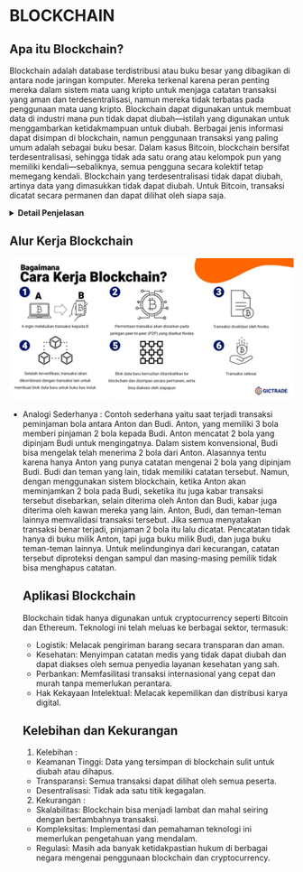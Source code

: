 # BLOCKCHAIN

## Apa itu Blockchain?

Blockchain adalah database terdistribusi atau buku besar yang dibagikan di antara node jaringan komputer. Mereka terkenal karena peran penting mereka dalam sistem mata uang kripto untuk menjaga catatan transaksi yang aman dan terdesentralisasi, namun mereka tidak terbatas pada penggunaan mata uang kripto. Blockchain dapat digunakan untuk membuat data di industri mana pun tidak dapat diubah—istilah yang digunakan untuk menggambarkan ketidakmampuan untuk diubah. Berbagai jenis informasi dapat disimpan di blockchain, namun penggunaan transaksi yang paling umum adalah sebagai buku besar. Dalam kasus Bitcoin, blockchain bersifat terdesentralisasi, sehingga tidak ada satu orang atau kelompok pun yang memiliki kendali—sebaliknya, semua pengguna secara kolektif tetap memegang kendali. Blockchain yang terdesentralisasi tidak dapat diubah, artinya data yang dimasukkan tidak dapat diubah. Untuk Bitcoin, transaksi dicatat secara permanen dan dapat dilihat oleh siapa saja.

<details>

**<summary> Detail Penjelasan </summary>**

### Desentralisasi :

- Tidak Ada Otoritas Pusat : Dalam sistem tradisional seperti bank, ada otoritas pusat yang mengelola dan memverifikasi semua transaksi. Dalam blockchain, semua peserta (node) dalam jaringan memiliki salinan yang sama dari seluruh blockchain. Tidak ada satu entitas yang memiliki kendali penuh.
- Salinan Data yang Sama : Setiap node dalam jaringan blockchain menyimpan salinan lengkap dari seluruh rantai blok. Ini berarti bahwa setiap node memiliki semua informasi yang sama, yang membuat sistem lebih tahan terhadap kegagalan dan serangan

### Struktur Blok dan Rantai :

1. Blok (Block): Data transaksi dikumpulkan ke dalam blok. Setiap blok terdiri dari beberapa elemen penting :

- Data Transaksi: Informasi mengenai transaksi yang terjadi, misalnya siapa yang mengirim apa kepada siapa.
- Hash Blok: Sebuah fingerprint digital unik dari blok tersebut yang dihasilkan menggunakan algoritma kriptografi.
- Hash Blok Sebelumnya: Fingerprint digital dari blok sebelumnya dalam rantai, yang menghubungkan blok satu dengan yang lainnya.

2. Rantai (Chain): Blok-blok ini dihubungkan secara berurutan dari awal hingga blok terbaru, membentuk sebuah rantai. Karena setiap blok berisi hash dari blok sebelumnya, ini menciptakan sebuah urutan kronologis yang sulit diubah.

### Keamanan/Security

1. Kriptografi: Blockchain menggunakan kriptografi untuk mengamankan, integritas, dan autentikasi data. Ada beberapa komponen kriptografi penting dalam blockchain, salah satunya adalah hashing.

- Hashing adalah proses di mana input data dari berbagai ukuran panjang data diubah menjadi output tetap dengan panjang tertentu. Algoritma hashing mengambil input data (disebut juga sebagai pesan) dan menghasilkan output yang disebut hash atau digest. Hash ini adalah representasi unik dari input data tersebut.

* Sifat-sifat Hashing :

```
- Deterministik: Input yang sama akan selalu menghasilkan hash yang sama.
- Cepat: Proses menghasilkan hash dari input sangat cepat.
- Output Tetap: Panjang hash selalu sama, tidak peduli seberapa besar atau kecil inputnya.
  Misalnya, SHA-256 menghasilkan hash sepanjang 256 bit.
- Pra-gambar Resisten: Sulit untuk menemukan input yang sesuai dengan hash tertentu.
- Tahan Tabrakan: Sulit untuk menemukan dua input berbeda yang menghasilkan hash yang sama.
- Avalanche Effect: Perubahan kecil pada input menghasilkan perubahan besar pada hash.
```

- Penggunaan Hashing dalam Blockchain

1.  Menghubungkan Blok :

```
- Setiap blok dalam blockchain berisi hash dari blok sebelumnya.
  Ini menciptakan koneksi berantai antara blok-blok tersebut, membentuk rantai (chain).
- Jika data dalam satu blok diubah, hash dari blok itu juga berubah. Karena setiap blok berisi hash dari blok sebelumnya,
  perubahan pada satu blok akan memutus rantai hash, membuat perubahan tersebut mudah terdeteksi.
```

2.  Mengamankan Data Transaksi :

```
- Setiap transaksi dalam blok juga dapat di-hash untuk menghasilkan hash transaksi.
- Semua hash transaksi dalam satu blok kemudian digabungkan menggunakan struktur yang disebut Merkle Tree.
  Hash root dari Merkle Tree ini dimasukkan dalam header blok.
```

3.  Proses Mining/Penambangan :

```
- Dalam mekanisme Proof of Work (PoW), miners bersaing untuk menemukan nonce (angka yang digunakan sekali) yang,
  bila digabungkan dengan data blok lainnya, menghasilkan hash yang memenuhi kondisi tertentu (misalnya, dimulai dengan sejumlah nol tertentu).
- Proses ini memerlukan banyak upaya dan daya komputasi, dan sulit untuk dihasilkan ulang tanpa melakukan pekerjaan yang sama.
```

- Contoh Hashing dalam Blockchain untuk menghubungkan blok :

1. Blok Pertama (Blok Genesis)

```
- Data: "Transaksi A"
- Hash dari Blok: SHA-256("Transaksi A") = 1111
```

2. Blok Kedua :

```
- Data: "Transaksi B"
- Hash dari Blok Sebelumnya: 1111
- Kombinasi Data: "Transaksi B" + 1111
- Hash dari Blok: SHA-256("Transaksi B" + 1111) = 2222
```

3. Blok Ketiga:

```
- Data: "Transaksi C"
- Hash dari Blok Sebelumnya: 2222
- Kombinasi Data: "Transaksi C" + 2222
- Hash dari Blok: SHA-256("Transaksi C" + 2222) = 3333
```

Jika seseorang mencoba mengubah data dalam blok kedua dari "Transaksi B" menjadi "Transaksi X", hash dari blok kedua akan berubah. Ini menyebabkan hash dari blok ketiga menjadi tidak valid, dan semua blok berikutnya juga akan menjadi tidak valid. Untuk memperbaiki rantai, peretas harus menghitung ulang semua hash dari blok yang terpengaruh, yang memerlukan waktu dan sumber daya yang sangat besar.

4.  Keamanan Tambahan dari Kriptografi

    - Tanda Tangan Digital: Setiap transaksi di blockchain ditandatangani secara digital oleh pengirim menggunakan kunci privat mereka. Node lain dapat memverifikasi tanda tangan ini dengan kunci publik pengirim.
    - Enkripsi: Meskipun data transaksi biasanya transparan, beberapa blockchain menggunakan enkripsi untuk menyembunyikan informasi sensitif.

Dengan cara ini, kriptografi dan hashing memastikan bahwa blockchain tetap aman, transparan, dan tidak dapat diubah.

5.  Immutability: Sekali data ditambahkan ke blockchain, sangat sulit untuk mengubahnya. Untuk mengubah data dalam satu blok, hash dari blok itu dan semua blok berikutnya harus diubah, yang memerlukan persetujuan mayoritas dari node dalam jaringan.

### Konsensus

Konsensus dalam konteks blockchain adalah mekanisme yang digunakan untuk mencapai kesepakatan di antara node-node dalam jaringan terdistribusi tentang keadaan data (seperti transaksi) yang valid dan harus ditambahkan ke blockchain. Karena tidak ada otoritas pusat yang mengendalikan jaringan, mekanisme konsensus memastikan bahwa semua peserta setuju pada satu versi kebenaran, yaitu blockchain yang sah dan konsisten.

1.  Mekanisme Konsensus Umum

- Proof of Work (PoW) :

```
-Cara Kerja : Miners bersaing untuk memecahkan teka-teki kriptografi yang kompleks dengan mencoba banyak kombinasi sampai menemukan solusi yang valid.
              Proses ini membutuhkan banyak daya komputasi.
-Keuntungan : Sangat aman karena membutuhkan banyak usaha dan sumber daya untuk menghasilkan blok baru.
-Kerugian   : Konsumsi energi yang tinggi dan skalabilitas rendah.
-Contoh     : Digunakan oleh Bitcoin.
```

2.  Proof of Stake (PoS) :

```
- Cara Kerja : Validator dipilih untuk membuat blok baru berdasarkan jumlah cryptocurrency yang mereka "taruh" (stake) sebagai jaminan.
               Semakin besar stake, semakin besar kemungkinan dipilih.
- Keuntungan : Konsumsi energi lebih rendah dan lebih efisien dibandingkan PoW.
- Kerugian   : Potensi sentralisasi karena validator dengan stake besar memiliki lebih banyak kekuasaan.
- Contoh     : Digunakan oleh Ethereum 2.0.
```

3.  Delegated Proof of Stake (DPoS) :

```
- Cara Kerja : Pemegang token memilih sejumlah kecil delegasi yang akan memvalidasi transaksi dan membuat blok baru atas nama mereka.
- Keuntungan : Cepat dan efisien dalam memproses transaksi.
- Kerugian   : Potensi sentralisasi karena kekuasaan terpusat pada sedikit delegasi.
 Contoh      : Digunakan oleh EOS.
```

2.  Fungsi dan Tujuan Konsensus
    - Keamanan : Melindungi jaringan dari serangan dan memastikan bahwa hanya transaksi yang valid yang ditambahkan ke blockchain.
    - Transparansi : Semua node memiliki akses ke salinan yang sama dari blockchain, sehingga tidak ada satu pihak yang dapat memanipulasi data.
    - Keandalan : Sistem dapat terus berfungsi meskipun beberapa node mengalami kegagalan atau berperilaku tidak jujur.
    - Desentralisasi : Menghindari ketergantungan pada satu otoritas pusat, memungkinkan kontrol yang lebih merata di antara peserta jaringan.

Dengan mekanisme konsensus, blockchain dapat menjaga integritas dan keamanannya dalam lingkungan yang terdesentralisasi dan tanpa kepercayaan (trustless).

### Transparansi dan Anonimitas

- Transparansi : Setiap transaksi yang pernah terjadi di blockchain dapat dilihat oleh semua node dalam jaringan. Ini memberikan tingkat transparansi yang tinggi, yang sangat berbeda dari sistem tradisional.
- Anonimitas : Meskipun semua transaksi dapat dilihat, identitas pengguna seringkali disembunyikan di balik alamat kriptografi. Ini memberikan privasi bagi pengguna sambil tetap memungkinkan verifikasi transaksi.

### Smart Contracts

- Smart Contracts: Program yang berjalan di blockchain dan dieksekusi secara otomatis ketika kondisi tertentu terpenuhi. Mereka memungkinkan otomatisasi dan pengurangan biaya transaksi. Contohnya :
  - Automatisasi Pembayaran: Sebuah smart contract dapat memastikan bahwa pembayaran dilakukan secara otomatis ketika barang dikirim.
  - Desentralisasi Aplikasi (DApps): Aplikasi yang berjalan di blockchain tanpa memerlukan server pusat.

</details>

## Alur Kerja Blockchain

![alur kerja blockchain](./Images/cara_kerja_blockchain.jpg)

- Analogi Sederhanya :
  Contoh sederhana yaitu saat terjadi transaksi peminjaman bola antara Anton dan Budi. Anton, yang memiliki 3 bola memberi pinjaman 2 bola kepada Budi. Anton mencatat 2 bola yang dipinjam Budi untuk mengingatnya. Dalam sistem konvensional, Budi bisa mengelak telah menerima 2 bola dari Anton. Alasannya tentu karena hanya Anton yang punya catatan mengenai 2 bola yang dipinjam Budi. Budi dan teman yang lain, tidak memiliki catatan tersebut. Namun, dengan menggunakan sistem blockchain, ketika Anton akan meminjamkan 2 bola pada Budi, seketika itu juga kabar transaksi tersebut disebarkan, selain diterima oleh Anton dan Budi, kabar juga diterima oleh kawan mereka yang lain. Anton, Budi, dan teman-teman lainnya memvalidasi transaksi tersebut. Jika semua menyatakan transaksi benar terjadi, pinjaman 2 bola itu lalu dicatat. Pencatatan tidak hanya di buku milik Anton, tapi juga buku milik Budi, dan juga buku teman-teman lainnya. Untuk melindunginya dari kecurangan, catatan tersebut diproteksi dengan sampul dan masing-masing pemilik tidak bisa menghapus catatan.

  ## Aplikasi Blockchain

  Blockchain tidak hanya digunakan untuk cryptocurrency seperti Bitcoin dan Ethereum. Teknologi ini telah meluas ke berbagai sektor, termasuk:

  - Logistik: Melacak pengiriman barang secara transparan dan aman.
  - Kesehatan: Menyimpan catatan medis yang tidak dapat diubah dan dapat diakses oleh semua penyedia layanan kesehatan yang sah.
  - Perbankan: Memfasilitasi transaksi internasional yang cepat dan murah tanpa memerlukan perantara.
  - Hak Kekayaan Intelektual: Melacak kepemilikan dan distribusi karya digital.

  ## Kelebihan dan Kekurangan

  1. Kelebihan :

  - Keamanan Tinggi: Data yang tersimpan di blockchain sulit untuk diubah atau dihapus.
  - Transparansi: Semua transaksi dapat dilihat oleh semua peserta.
  - Desentralisasi: Tidak ada satu titik kegagalan.

  2. Kekurangan :

  - Skalabilitas: Blockchain bisa menjadi lambat dan mahal seiring dengan bertambahnya transaksi.
  - Kompleksitas: Implementasi dan pemahaman teknologi ini memerlukan pengetahuan yang mendalam.
  - Regulasi: Masih ada banyak ketidakpastian hukum di berbagai negara mengenai penggunaan blockchain dan cryptocurrency.
